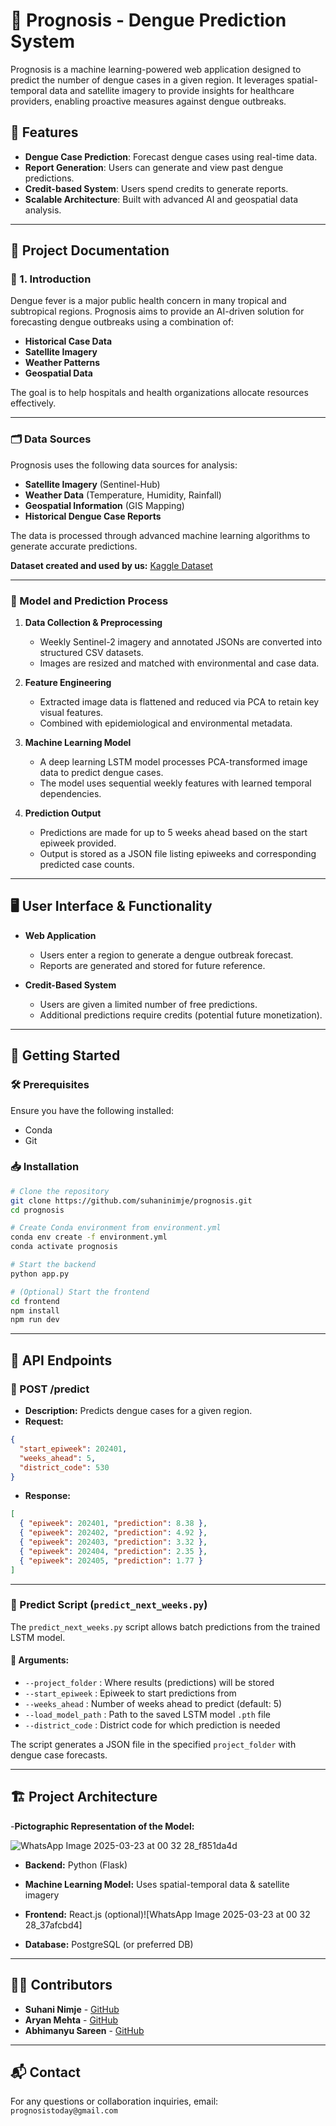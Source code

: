 # 🦟 Prognosis - Dengue Prediction System

Prognosis is a machine learning-powered web application designed to predict the number of dengue cases in a given region. It leverages spatial-temporal data and satellite imagery to provide insights for healthcare providers, enabling proactive measures against dengue outbreaks.

## 🌟 Features

- **Dengue Case Prediction**: Forecast dengue cases using real-time data.
- **Report Generation**: Users can generate and view past dengue predictions.
- **Credit-based System**: Users spend credits to generate reports.
- **Scalable Architecture**: Built with advanced AI and geospatial data analysis.

---

## 📄 Project Documentation

### 📌 1. Introduction

Dengue fever is a major public health concern in many tropical and subtropical regions. Prognosis aims to provide an AI-driven solution for forecasting dengue outbreaks using a combination of:

- **Historical Case Data**
- **Satellite Imagery**
- **Weather Patterns**
- **Geospatial Data**

The goal is to help hospitals and health organizations allocate resources effectively.

---

### 🗂️ Data Sources

Prognosis uses the following data sources for analysis:

- **Satellite Imagery** (Sentinel-Hub)
- **Weather Data** (Temperature, Humidity, Rainfall)
- **Geospatial Information** (GIS Mapping)
- **Historical Dengue Case Reports**

The data is processed through advanced machine learning algorithms to generate accurate predictions.

**Dataset created and used by us:** [Kaggle Dataset](https://kaggle.com/datasets/3cc33fe159b596b8457993ca6faf645677100d09466fdba24d93daac817ba19b)

---

### 🤖 Model and Prediction Process

1. **Data Collection & Preprocessing**
   - Weekly Sentinel-2 imagery and annotated JSONs are converted into structured CSV datasets.
   - Images are resized and matched with environmental and case data.

2. **Feature Engineering**
   - Extracted image data is flattened and reduced via PCA to retain key visual features.
   - Combined with epidemiological and environmental metadata.

3. **Machine Learning Model**
   - A deep learning LSTM model processes PCA-transformed image data to predict dengue cases.
   - The model uses sequential weekly features with learned temporal dependencies.

4. **Prediction Output**
   - Predictions are made for up to 5 weeks ahead based on the start epiweek provided.
   - Output is stored as a JSON file listing epiweeks and corresponding predicted case counts.

---

## 🖥️ User Interface & Functionality

- **Web Application**
  - Users enter a region to generate a dengue outbreak forecast.
  - Reports are generated and stored for future reference.

- **Credit-Based System**
  - Users are given a limited number of free predictions.
  - Additional predictions require credits (potential future monetization).

---

## 🚀 Getting Started

### 🛠️ Prerequisites

Ensure you have the following installed:

- Conda
- Git

### 📥 Installation

```bash
# Clone the repository
git clone https://github.com/suhaninimje/prognosis.git
cd prognosis

# Create Conda environment from environment.yml
conda env create -f environment.yml
conda activate prognosis

# Start the backend
python app.py

# (Optional) Start the frontend
cd frontend
npm install
npm run dev
```

---

## 🔧 API Endpoints

### 📨 POST /predict

- **Description:** Predicts dengue cases for a given region.
- **Request:**
```json
{
  "start_epiweek": 202401,
  "weeks_ahead": 5,
  "district_code": 530
}
```

- **Response:**
```json
[
  { "epiweek": 202401, "prediction": 8.38 },
  { "epiweek": 202402, "prediction": 4.92 },
  { "epiweek": 202403, "prediction": 3.32 },
  { "epiweek": 202404, "prediction": 2.35 },
  { "epiweek": 202405, "prediction": 1.77 }
]
```

---

### 📜 Predict Script (`predict_next_weeks.py`)

The `predict_next_weeks.py` script allows batch predictions from the trained LSTM model.

#### 🔑 Arguments:
- `--project_folder` : Where results (predictions) will be stored
- `--start_epiweek` : Epiweek to start predictions from
- `--weeks_ahead` : Number of weeks ahead to predict (default: 5)
- `--load_model_path` : Path to the saved LSTM model `.pth` file
- `--district_code` : District code for which prediction is needed

The script generates a JSON file in the specified `project_folder` with dengue case forecasts.

---

## 🏗️ Project Architecture

-**Pictographic Representation of the Model:** 

![WhatsApp Image 2025-03-23 at 00 32 28_f851da4d](https://github.com/user-attachments/assets/f38af5c4-7f17-432a-a553-cfe9ca02338a)
- **Backend:** Python (Flask)
- **Machine Learning Model:** Uses spatial-temporal data & satellite imagery
- **Frontend:** React.js (optional)![WhatsApp Image 2025-03-23 at 00 32 28_37afcbd4]

- **Database:** PostgreSQL (or preferred DB)

---

## 👩‍💻 Contributors

- **Suhani Nimje** - [GitHub](https://github.com/suhaninimje)
- **Aryan Mehta** - [GitHub](https://github.com/abm6761)
- **Abhimanyu Sareen** - [GitHub](https://github.com/CryptoRhinoGH)

---

## 📬 Contact

For any questions or collaboration inquiries, email: `prognosistoday@gmail.com`
